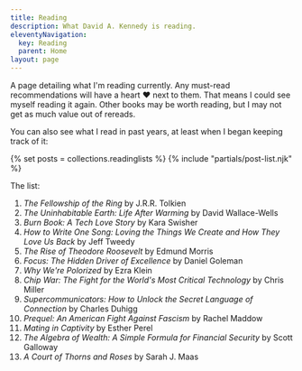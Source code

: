 ```yaml
---
title: Reading
description: What David A. Kennedy is reading.
eleventyNavigation:
  key: Reading
  parent: Home
layout: page
---
```


A page detailing what I'm reading currently. Any must-read recommendations will have a heart &hearts; next to them. That means I could see myself reading it again. Other books may be worth reading, but I may not get as much value out of rereads.

You can also see what I read in past years, at least when I began keeping track of it:

{% set posts = collections.readinglists %}
{% include "partials/post-list.njk" %}

The list:

1. _The Fellowship of the Ring_ by J.R.R. Tolkien
2. _The Uninhabitable Earth: Life After Warming_ by David Wallace-Wells
3. _Burn Book: A Tech Love Story_ by Kara Swisher
4. _How to Write One Song: Loving the Things We Create and How They Love Us Back_ by Jeff Tweedy
5. _The Rise of Theodore Roosevelt_ by Edmund Morris
6. _Focus: The Hidden Driver of Excellence_ by Daniel Goleman
7. _Why We're Polorized_ by Ezra Klein
8. _Chip War: The Fight for the World's Most Critical Technology_ by Chris Miller
9. _Supercommunicators: How to Unlock the Secret Language of Connection_ by Charles Duhigg
10. _Prequel: An American Fight Against Fascism_ by Rachel Maddow
11. _Mating in Captivity_ by Esther Perel
12. _The Algebra of Wealth: A Simple Formula for Financial Security_ by Scott Galloway
13. _A Court of Thorns and Roses_ by Sarah J. Maas
